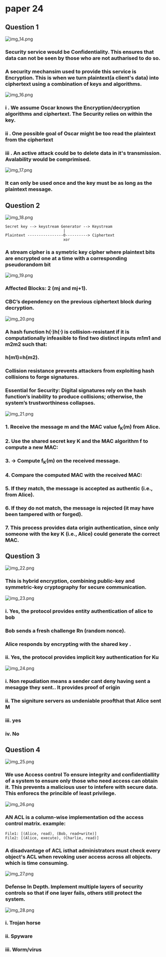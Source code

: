 # paper 24

## Question 1

![img_14.png](img_14.png)

### Security service would be Confidentiality. This ensures that data can not be seen by those who are not autharised to do so.

### A security mechansim used to provide this service is Encryption. This is when we turn plaintext(a client's data) into ciphertext using a combination of keys and algorithms.

![img_16.png](img_16.png)

### i . We assume Oscar knows the Encryption/decryption algorithms and ciphertext. The Security relies on within the key. 

### ii . One possible goal of Oscar might be too read the plaintext from the ciphertext

### iii . An active attack could be to delete data in it's transmission. Avalability would be comprimised.

![img_17.png](img_17.png)

### It can only be used once and the key must be as long as the plaintext message.

## Question 2

![img_18.png](img_18.png)


    Secret key --> keystream Generator --> Keystream
                              |
    Plaintext ----------------0----------> Ciphertext
                              xor

### A stream cipher is a symetric key cipher where plaintext bits are encrypted one at a time with a corresponding pseudorandom bit

![img_19.png](img_19.png)

###     Affected Blocks: 2 (mj and mj+1).
###     CBC’s dependency on the previous ciphertext block during decryption.

![img_20.png](img_20.png)

### A hash function h(⋅)h(⋅) is collision-resistant if it is computationally infeasible to find two distinct inputs m1m1​ and m2m2​ such that:
### h(m1)=h(m2).

###     Collision resistance prevents attackers from exploiting hash collisions to forge signatures.

### Essential for Security: Digital signatures rely on the hash function’s inability to produce collisions; otherwise, the system’s trustworthiness collapses.

![img_21.png](img_21.png)

### 1. Receive the message m and the MAC value f<sub>K</sub>(m) from Alice.

### 2. Use the shared secret key K and the MAC algorithm f to compute a new MAC:
### 3. → Compute f<sub>K</sub>(m) on the received message.

### 4. Compare the computed MAC with the received MAC:

### 5. If they match, the message is accepted as authentic (i.e., from Alice).

### 6. If they do not match, the message is rejected (it may have been tampered with or forged).

### 7. This process provides data origin authentication, since only someone with the key K (i.e., Alice) could generate the correct MAC.

## Question 3

![img_22.png](img_22.png)

### This is  hybrid encryption, combining public-key and symmetric-key cryptography for secure communication.

![img_23.png](img_23.png)

### i. Yes, the protocol provides entity authentication of alice to bob
### Bob sends a fresh challenge Rn (random nonce).
### Alice responds by encrypting with the shared key .
### ii. Yes, the protocol provides implicit key authentication for Ku

![img_24.png](img_24.png)

### i. Non repudiation means a sender cant deny having sent a mesagge they sent.. It provides proof of origin 
### ii. The signiture servers as undeniable proofthat that Alice sent M
### iii. yes
### iv. No

## Question 4

![img_25.png](img_25.png)

### We use Access control To ensure integrity and confidentiallity of a system to ensure only those who need access can obtain it. This prevents a malicious user to intefere with secure data. This enforecs the princible of least privilege.

![img_26.png](img_26.png)

### AN ACL is a column-wise implementation od the access control matrix. example:
    File1: [(Alice, read), (Bob, read+write)]  
    File2: [(Alice, execute), (Charlie, read)]  

### A disadvantage of ACL isthat administrators must check every object's ACL when revoking user access across all objects. which is time consuming.

![img_27.png](img_27.png)
### Defense In Depth. Implement multiple layers of security controls so that if one layer fails, others still protect the system.

![img_28.png](img_28.png)

### i. Trojan horse
### ii. Spyware
### iii. Worm/virus